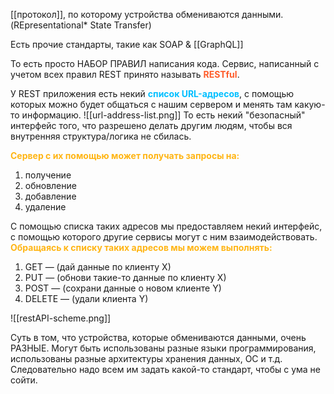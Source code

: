 [[протокол]], по которому устройства обмениваются данными. (REpresentational* State Transfer)

Есть прочие стандарты, такие как SOAP & [[GraphQL]]

То есть просто НАБОР ПРАВИЛ написания кода. 
Сервис, написанный с учетом всех правил REST принято называть <span style="font-weight: bold; color: #FE5C2B;">RESTful</span>. 

У REST приложения есть некий <span style="font-weight: bold; color: deepskyblue;">список URL-адресов</span>, с помощью которых можно будет общаться с нашим сервером и менять там какую-то информацию.
![[url-address-list.png]]
То есть некий "безопасный" интерфейс того, что разрешено делать другим людям, чтобы вся внутренняя структура/логика не сбилась. 

<span style="font-weight: bold; color: #FFB514;">Сервер с их помощью может получать запросы на:</span>
1) получение
2) обновление
3) добавление
4) удаление

С помощью списка таких адресов мы предоставляем некий интерфейс, с помощью которого другие сервисы могут с ним взаимодействовать. <span style="font-weight: bold; color: #FFB514;">Обращаясь к списку таких адресов мы можем выполнять:</span>
1) GET — (дай данные по клиенту X)
2) PUT — (обнови такие-то данные по клиенту X)
4) POST — (сохрани данные о новом клиенте Y)
5) DELETE — (удали клиента Y)

![[restAPI-scheme.png]]

Суть в том, что устройства, которые обмениваются данными, очень РАЗНЫЕ. Могут быть использованы разные языки программирования, использованы разные архитектуры хранения данных, ОС и т.д. 
Следовательно надо всем им задать какой-то стандарт, чтобы с ума не сойти. 
